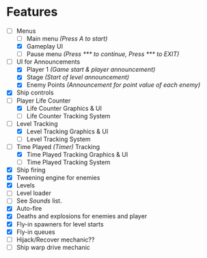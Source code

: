 # Features

- [ ] Menus
  - [ ] Main menu *(Press A to start)*
  - [X] Gameplay UI
  - [ ] Pause menu *(Press *** to continue, Press *** to EXIT)*
- [ ] UI for Announcements
  - [X] Player 1 *(Game start & player announcement)*
  - [X] Stage *(Start of level announcement)*
  - [X] Enemy Points *(Announcement for point value of each enemy)*
- [X] Ship controls
- [ ] Player Life Counter
  - [X] Life Counter Graphics & UI
  - [ ] Life Counter Tracking System
- [ ] Level Tracking
  - [X] Level Tracking Graphics & UI
  - [ ] Level Tracking System
- [ ] Time Played *(Timer)* Tracking
  - [X] Time Played Tracking Graphics & UI
  - [ ] Time Played Tracking System
- [X] Ship firing
- [X] Tweening engine for enemies
- [X] Levels
- [ ] Level loader
- [ ] See *Sounds* list.
- [X] Auto-fire
- [X] Deaths and explosions for enemies and player
- [X] Fly-in spawners for level starts
- [X] Fly-in queues
- [ ] Hijack/Recover mechanic??
- [ ] Ship warp drive mechanic
